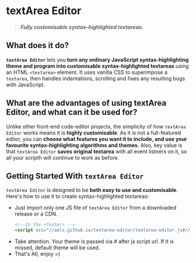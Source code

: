 # textArea Editor
> ___Fully customisable syntax-highlighted textareas.___

## What does it do?
**`textArea Editor`** lets you **turn any ordinary JavaScript syntax-highlighting theme and program into customisable syntax-highlighted textareas** using an HTML `<textarea>` element. It uses vanilla CSS to superimpose a `textarea`, then handles indentations, scrolling and fixes any resulting bugs with JavaScript.

## What are the advantages of using textArea Editor, and what can it be used for?
Unlike other front-end code-editor projects, the simplicity of how `textArea Editor` works means it is **highly customisable**. As it is not a full-featured editor, you can **choose what features you want it to include, and use your favourite syntax-highlighting algorithms and themes**. Also, key value is that `textArea Editor` **saves original textarea** with all event listners on it, so all your scripth will continue to work as before.

## Getting Started With `textArea Editor`
`textArea Editor` is designed to be **both easy to use and customisable**. Here's how to use it to create syntax-highlighted textareas:
- Just import only one JS file of `textArea Editor` from a downloaded release or a CDN. 
  ```html
  <!--In the <footer> -->
  <script src="//aels.github.io/textarea-editor/textarea-editor.js#//highlightjs.org/static/demo/styles/monokai-sublime.css"></script>
  ```
- Take attention. Your theme is passed via # after js script url. If it is missed, default theme will be used.
- That's All, enjoy =)

